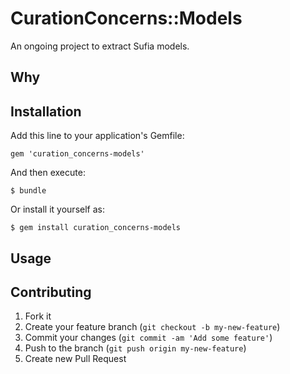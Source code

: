 # CurationConcerns::Models

An ongoing project to extract Sufia models.

## Why



## Installation

Add this line to your application's Gemfile:

    gem 'curation_concerns-models'

And then execute:

    $ bundle

Or install it yourself as:

    $ gem install curation_concerns-models

## Usage


## Contributing

1. Fork it
2. Create your feature branch (`git checkout -b my-new-feature`)
3. Commit your changes (`git commit -am 'Add some feature'`)
4. Push to the branch (`git push origin my-new-feature`)
5. Create new Pull Request

